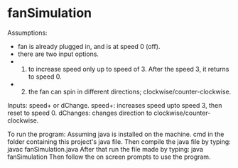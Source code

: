 # fanSimulation
 
Assumptions:
- fan is already plugged in, and is at speed 0 (off).
- there are two input options.
-  1) to increase speed only up to speed of 3. After the speed 3, it returns to speed 0.
-  2) the fan can spin in different directions; clockwise/counter-clockwise.

Inputs: speed+ or dChange.
      speed+: increases speed upto speed 3, then reset to speed 0.
      dChanges: changes direction to clockwise/counter-clockwise.
      
      
To run the program:
    Assuming java is installed on the machine.
    cmd in the folder containing this project's java file.
    Then compile the java file by typing: javac fanSimulation.java
    After that run the file made by typing: java fanSimulation
    Then follow the on screen prompts to use the program.
